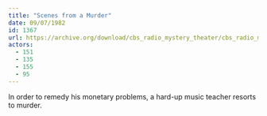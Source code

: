 ```yaml
---
title: "Scenes from a Murder"
date: 09/07/1982
id: 1367
url: https://archive.org/download/cbs_radio_mystery_theater/cbs_radio_mystery_theater-1351-1399.zip/cbs_radio_mystery_theater-1351-1399%2Fcbsrmt_1367_scenes_from_a_murder.mp3
actors:
  - 151
  - 135
  - 155
  - 95
---
```

In order to remedy his monetary problems, a hard-up music teacher resorts to murder.